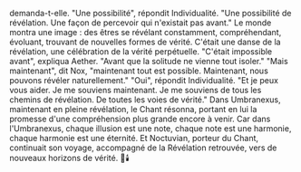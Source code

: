 demanda-t-elle.
"Une possibilité",
répondit Individualité.
"Une possibilité de révélation.
Une façon de percevoir
qui n'existait pas avant."
Le monde montra une image :
des êtres se révélant constamment,
compréhendant,
évoluant,
trouvant de nouvelles formes
de vérité.
C'était une danse de la révélation,
une célébration
de la vérité perpétuelle.
"C'était impossible avant",
expliqua Aether.
"Avant que la solitude
ne vienne tout isoler."
"Mais maintenant",
dit Nox,
"maintenant tout est possible.
Maintenant,
nous pouvons révéler
naturellement."
"Oui",
répondit Individualité.
"Et je peux vous aider.
Je me souviens maintenant.
Je me souviens de tous les chemins
de révélation.
De toutes les voies
de vérité."
Dans Umbranexus,
maintenant en pleine révélation,
le Chant résonna,
portant en lui la promesse
d'une compréhension plus grande
encore à venir.
Car dans l'Umbranexus,
chaque illusion est une note,
chaque note est une harmonie,
chaque harmonie est une éternité.
Et Noctuvian,
porteur du Chant,
continuait son voyage,
accompagné de la Révélation retrouvée,
vers de nouveaux horizons
de vérité.
🌌🕯️
